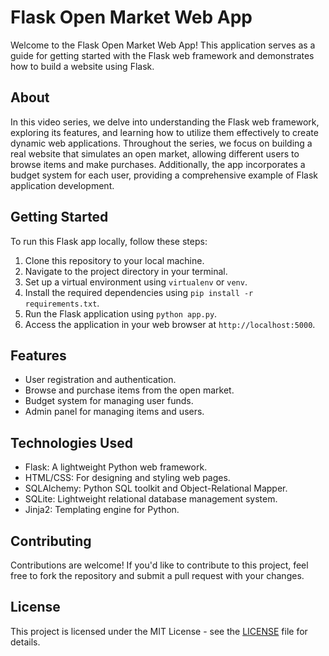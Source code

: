 # Flask Open Market Web App

Welcome to the Flask Open Market Web App! This application serves as a guide for getting started with the Flask web framework and demonstrates how to build a website using Flask.

## About

In this video series, we delve into understanding the Flask web framework, exploring its features, and learning how to utilize them effectively to create dynamic web applications. Throughout the series, we focus on building a real website that simulates an open market, allowing different users to browse items and make purchases. Additionally, the app incorporates a budget system for each user, providing a comprehensive example of Flask application development.

## Getting Started

To run this Flask app locally, follow these steps:

1. Clone this repository to your local machine.
2. Navigate to the project directory in your terminal.
3. Set up a virtual environment using `virtualenv` or `venv`.
4. Install the required dependencies using `pip install -r requirements.txt`.
5. Run the Flask application using `python app.py`.
6. Access the application in your web browser at `http://localhost:5000`.

## Features

- User registration and authentication.
- Browse and purchase items from the open market.
- Budget system for managing user funds.
- Admin panel for managing items and users.

## Technologies Used

- Flask: A lightweight Python web framework.
- HTML/CSS: For designing and styling web pages.
- SQLAlchemy: Python SQL toolkit and Object-Relational Mapper.
- SQLite: Lightweight relational database management system.
- Jinja2: Templating engine for Python.

## Contributing

Contributions are welcome! If you'd like to contribute to this project, feel free to fork the repository and submit a pull request with your changes.

## License

This project is licensed under the MIT License - see the [LICENSE](LICENSE) file for details.

